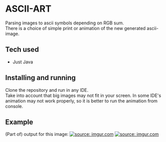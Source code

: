 # ASCII-ART
Parsing images to ascii symbols depending on RGB sum.  
There is a choice of simple print or animation of the new generated ascii-image. 

## Tech used
- Just Java

## Installing and running
Clone the repository and run in any IDE.  
Take into account that big images may not fit in your screen.
In some IDE's animation may not work properly, so it is better to run the animation from console.

## Example
(Part of) output for this image: 
<a href="https://imgur.com/NTxVm0m"><img src="https://i.imgur.com/NTxVm0m.jpg" title="source: imgur.com" /></a>
<a href="https://imgur.com/2luYxsJ"><img src="https://i.imgur.com/2luYxsJ.png" title="source: imgur.com" /></a>
